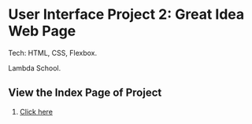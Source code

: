 # User Interface Project 2: Great Idea Web Page
Tech: HTML, CSS, Flexbox. 

Lambda School. 

## View the Index Page of Project
1. <a href="https://davidaceves.github.io/UI-III-Flexbox/great-idea/index.html">Click here</a>

